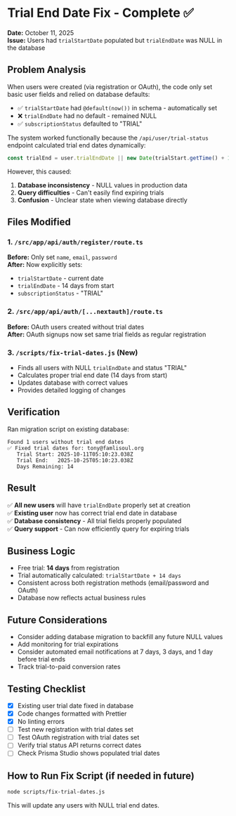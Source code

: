 # Trial End Date Fix - Complete ✅

**Date:** October 11, 2025  
**Issue:** Users had `trialStartDate` populated but `trialEndDate` was NULL in the database

## Problem Analysis

When users were created (via registration or OAuth), the code only set basic user fields and relied on database defaults:
- ✅ `trialStartDate` had `@default(now())` in schema - automatically set
- ❌ `trialEndDate` had no default - remained NULL
- ✅ `subscriptionStatus` defaulted to "TRIAL"

The system worked functionally because the `/api/user/trial-status` endpoint calculated trial end dates dynamically:
```typescript
const trialEnd = user.trialEndDate || new Date(trialStart.getTime() + 14 * 24 * 60 * 60 * 1000);
```

However, this caused:
1. **Database inconsistency** - NULL values in production data
2. **Query difficulties** - Can't easily find expiring trials
3. **Confusion** - Unclear state when viewing database directly

## Files Modified

### 1. `/src/app/api/auth/register/route.ts`
**Before:** Only set `name`, `email`, `password`  
**After:** Now explicitly sets:
- `trialStartDate` - current date
- `trialEndDate` - 14 days from start
- `subscriptionStatus` - "TRIAL"

### 2. `/src/app/api/auth/[...nextauth]/route.ts`
**Before:** OAuth users created without trial dates  
**After:** OAuth signups now set same trial fields as regular registration

### 3. `/scripts/fix-trial-dates.js` (New)
- Finds all users with NULL `trialEndDate` and status "TRIAL"
- Calculates proper trial end date (14 days from start)
- Updates database with correct values
- Provides detailed logging of changes

## Verification

Ran migration script on existing database:
```
Found 1 users without trial end dates
✅ Fixed trial dates for: tony@famlisoul.org
   Trial Start: 2025-10-11T05:10:23.038Z
   Trial End:   2025-10-25T05:10:23.038Z
   Days Remaining: 14
```

## Result

✅ **All new users** will have `trialEndDate` properly set at creation  
✅ **Existing user** now has correct trial end date in database  
✅ **Database consistency** - All trial fields properly populated  
✅ **Query support** - Can now efficiently query for expiring trials  

## Business Logic

- Free trial: **14 days** from registration
- Trial automatically calculated: `trialStartDate + 14 days`
- Consistent across both registration methods (email/password and OAuth)
- Database now reflects actual business rules

## Future Considerations

- Consider adding database migration to backfill any future NULL values
- Add monitoring for trial expirations
- Consider automated email notifications at 7 days, 3 days, and 1 day before trial ends
- Track trial-to-paid conversion rates

## Testing Checklist

- [x] Existing user trial date fixed in database
- [x] Code changes formatted with Prettier
- [x] No linting errors
- [ ] Test new registration with trial dates set
- [ ] Test OAuth registration with trial dates set
- [ ] Verify trial status API returns correct dates
- [ ] Check Prisma Studio shows populated trial dates

## How to Run Fix Script (if needed in future)

```bash
node scripts/fix-trial-dates.js
```

This will update any users with NULL trial end dates.




